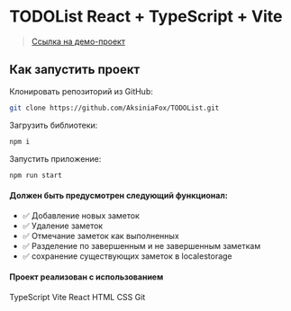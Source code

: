 # TODOList React + TypeScript + Vite

> <a target="_blank" href="https://rosatom.adm.foden.cc/](https://aksiniafox.github.io/TODOList/">Ссылка на демо-проект</a> 

## Как запустить проект
Клонировать репозиторий из GitHub:
```bash
git clone https://github.com/AksiniaFox/TODOList.git
```

Загрузить библиотеки:
```bash
npm i
```

Запустить приложение:
```bash
npm run start
```


#### Должен быть предусмотрен следующий функционал:
- ✅ Добавление новых заметок
- ✅ Удаление заметок
- ✅ Отмечание заметок как выполненных
- ✅ Разделение по завершенным и не завершенным заметкам
- ✅ сохранение существующих заметок в localestorage



#### Проект реализован с использованием
TypeScript Vite React HTML CSS Git
 

